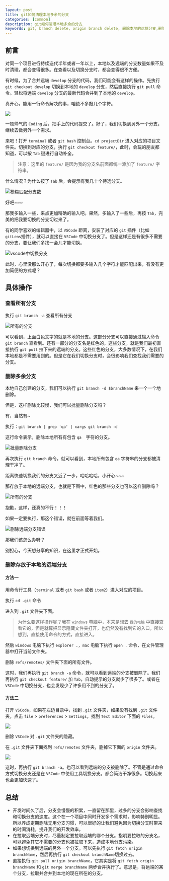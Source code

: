 ```yaml
---
layout: post
title: git如何清理本地多余的分支
categories: [common]
description: git如何清理本地多余的分支
keywords: git, branch delete, origin branch delete, 删除本地的远端分支,删除本地分支,批量删除分支
---
```


## 前言

对同一个项目进行持续迭代半年或者一年以上，本地以及远端的分支数量如果不及时清理，都会变得很多。在查看以及切换分支时，都会变得很不方便。

有时候，为了合并远端 `develop` 分支的代码，我们可能会有这样的操作。先执行 `git checkout develop` 切换到本地的 `develop` 分支，然后直接执行 `git pull` 命令。轻松将远端 `develop` 分支的最新代码合并到了本地的 `develop`。

真开心，能用一行命令解决的事，咱绝不多敲几个字符。

![](https://gitee.com/xiangming25/picture/raw/master/2021-5-19/1621432374178-image.png)

一顿帅气的 `Coding` 后，把手上的代码提交了。好了，我们切换到另外一个分支，继续去做另外一个需求。

来吧！打开 `terminal` 或者 `git bash` 控制台。`cd projectDir` 进入对应的项目文件夹。切换到对应的分支，执行 `git checkout feature/`，此时，会玩的朋友都知道，可以按 `Tab` 键进行自动补全。

> 注意：这里的 `feature/` 是因为我的分支名前面都统一添加了 `feature/` 字符串。

什么情况？为什么按了 `Tab` 后，会提示有我几十个待选分支。

![模糊匹配分支数](https://gitee.com/xiangming25/picture/raw/master/2021-5-19/1621425042481-all-branch.png)

好吧~~~ 

那我多输入一些，来点更加精确的输入吧。果然，多输入了一些后，再按 `Tab`，完美的把我要切换的分支切过来了。

有的同学喜欢的编辑器中，以 `VSCode` 距离，安装了对应的 `git` 插件（比如 `gitLens`插件），就可以直接在 `VSCode` 中切换分支了。但是这样还是有很多不需要的分支，要让我们多找一会儿才能切换。

![vscode中切换分支](https://gitee.com/xiangming25/picture/raw/master/2021-5-19/1621425810500-image.png)

此时，心里没那么开心了，每次切换都要多输入几个字符才能匹配出来，有没有更加简便的方式呢？

## 具体操作

### 查看所有分支

执行 `git branch -a` 查看所有分支

![所有的分支](https://gitee.com/xiangming25/picture/raw/master/2021-5-19/1621425425368-image.png)

可以看到，上面白色文字的就是本地的分支。这部分分支可以直接通过输入命令 `git branch` 查看到。还有一部分的分支名是红色的，这些分支，就是我们最初直接执行 `git pull` 拉下来的远端的分支。这些红色的分支，大多数情况下，在我们本地都是不需要用到的。但是它在我们切换分支时，会很影响我们查找我们需要的分支。

### 删除多余分支

本地自己创建的分支，我们可以执行 `git branch -d $branchName` 来一个一个地删除。

但是，这样删除比较慢，我们可以批量删除分支吗？

有，当然有~

执行：`git branch | grep 'qa' | xargs git branch -d`

这行命令表示，删除本地所有有包含 `qa`　字符的分支。

![批量删除分支](https://gitee.com/xiangming25/picture/raw/master/2021-5-19/1621433768636-image.png)

再次执行 `git branch` 命令，就可以看到，本地所有包含 `qa` 字符串的分支都被清理干净了。

距离快速切换我们的分支又近了一步，哈哈哈哈，小开心~~~

那存放于本地的远端分支，也就是下图中，红色的那些分支也可以这样删除吗？

![所有的分支](https://gitee.com/xiangming25/picture/raw/master/2021-5-19/1621425425368-image.png)

抱歉，这样，还真的不行！！！

如果一定要执行，那这个错误，就在前面等着我们。

![删除远端分支错误](https://gitee.com/xiangming25/picture/raw/master/2021-5-19/1621434070019-image.png)

那我们该怎么办呀？

别担心，今天想分享的知识，在这里才正式开始。

### 删除存放于本地的远端分支

#### 方法一

用命令行工具（`terminal` 或者 `git bash` 或者 `item2`）进入对应的项目。

执行 `cd .git` 命令

进入到 `.git` 文件夹下面。

> 为什么要这样操作呢？我在 `windows` 电脑中，本来是想去 `我的电脑` 中直接查看它的，但是就算把显示隐藏文件夹打开，也仍然没有找到它的入口，所以想到，直接使用命令的方式，直接进入。

然后 `windows` 电脑下执行 `explorer .`，`mac` 电脑下执行 `open .` 命令，在文件管理器中打开当前文件夹。

删除 `refs/remotes/` 文件夹下面的所有文件。

这时，我们再执行 `git branch -a` 命令，就可以看到远端的分支被删除了。我们再执行 `git checkout feature/` 加 `Tab`，自动提示的分支就少了很多了。或者在 `VSCode` 中切换分支，也会发现少了许多用不到的分支了。

#### 方法二

打开 `VSCode`，如果在左边目录中，找到 `.git` 文件夹，如果没有找到 `.git` 文件夹，点击 `file` > `preferences` > `Settings`，找到 `Text Editor` 下面的 `Files`。

![](https://gitee.com/xiangming25/picture/raw/master/2021-5-19/1621435789532-image.png)

删除 `VSCode` 对 `.git` 文件夹的隐藏。

在 `.git` 文件夹下面找到 `refs/remotes` 文件夹，删掉它下面的 `origin` 文件夹。

![](https://gitee.com/xiangming25/picture/raw/master/2021-5-19/1621436024032-image.png)

这时，再执行 `git branch -a`。也可以看到远端的分支被删除了。不管是通过命令方式切换分支还是在 `VSCode` 中使用工具切换分支。都会简洁干净很多。切换起来也会更加快速了。

## 总结

- 开发时间久了后，分支会慢慢的积累，一直留在那里，过多的分支会影响查找和切换分支的速度。这个在一个项目中同时开发多个需求时，影响特别明显。所以养成定期删除无用分支习惯，可以很好的让我们避免因为切换分支时带来的时间消耗，提升我们的开发效率。
- 在拉取远端分支时，尽量制定要拉取远端的哪个分支。指明要拉取的分支名，可以避免其它不需要的分支也被拉取下来，造成本地分支污染。
- 如果想切换到远端的另外一个分支。可以先执行 `git fetch origin branchName`，然后再执行 `git checkout branchName`切换过去。
- 直接执行 `git pull origin branchName`，它其实是将 `git fetch origin branchName` 和 `git merge branchName` 两步合并执行了。意思是，将远端的某个分支，拉取并合并到本地的现在所在的分支。

